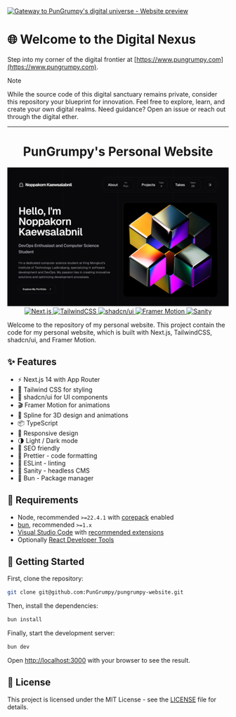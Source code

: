 <a href="https://www.pungrumpy.com" aria-label="PunGrumpy's Digital Realm" target="_blank" rel="noopener noreferrer">
 <picture>
   <img
    alt="Gateway to PunGrumpy's digital universe - Website preview"
    src="https://www.pungrumpy.com/screenshot/preview.png"
    />
 </picture>
</a>

# 🌐 Welcome to the Digital Nexus

Step into my corner of the digital frontier at [https://www.pungrumpy.com](https://www.pungrumpy.com).

> [!NOTE]
> While the source code of this digital sanctuary remains private, consider this repository your blueprint for innovation. Feel free to explore, learn, and create your own digital realms. Need guidance? Open an issue or reach out through the digital ether.

---

<div align="center">
    <h1>PunGrumpy's Personal Website</h1>
    <picture>
        <source
            srcset="/public/preview.png"
            media="(prefers-color-scheme: dark)"
        />
        <source
            srcset="/public/preview-light.png"
            media="(prefers-color-scheme: light), (prefers-color-scheme: no-preference)"
        />
        <img src="/public/preview.png" />
    </picture>
    <a aria-label="Framework" href="https://nextjs.org">
        <img alt="Next.js" src="https://img.shields.io/badge/Next.js-000000.svg?style=for-the-badge&logo=Next.js&labelColor=000" />
    </a>
    <a aria-label="CSS Framework" href="https://tailwindcss.com">
        <img alt="TailwindCSS" src="https://img.shields.io/badge/Tailwind_CSS-black?style=for-the-badge&logo=tailwind-css&logoColor=38B2AC" />
    </a>
    <a aria-label="UI Framework" href="https://ui.shadcn.com">
        <img alt="shadcn/ui" src="https://img.shields.io/badge/shadcn%2Fui-black?style=for-the-badge&logo=shadcnui&logoColor=white" />
    </a>
    <a aria-label="Framer Motion" href="https://www.framer.com/motion">
        <img alt="Framer Motion" src="https://img.shields.io/badge/Framer_Motion-black?style=for-the-badge&logo=framer&logoColor=blue" />
    </a>
    <a aria-label="Sanity" href="https://www.sanity.io">
        <img alt="Sanity" src="https://img.shields.io/badge/Sanity-black?style=for-the-badge&logo=sanity&logoColor=F03E2F" />
    </a>

</div>

Welcome to the repository of my personal website. This project contain the code for my personal website, which is built with Next.js, TailwindCSS, shadcn/ui, and Framer Motion.

## ✨ Features

- ⚡️ Next.js 14 with App Router
- 🎨 Tailwind CSS for styling
- 🎉 shadcn/ui for UI components
- 🎬 Framer Motion for animations
- 🍦 Spline for 3D design and animations
- 📦 TypeScript
- 📱 Responsive design
- 🌗 Light / Dark mode
- 💼 SEO friendly
- 💄 Prettier - code formatting
- 🚨 ESLint - linting
- 📝 Sanity - headless CMS
- 🍞 Bun - Package manager

## 🔨 Requirements

- Node, recommended `>=22.4.1` with [corepack](https://nodejs.org/api/corepack.html) enabled
- [bun](https://bun.sh/), recommended `>=1.x`
- [Visual Studio Code](https://code.visualstudio.com/) with [recommended extensions](.vscode/extensions.json)
- Optionally [React Developer Tools](https://chrome.google.com/webstore/detail/react-developer-tools/fmkadmapgofadopljbjfkapdkoienihi?hl=en)

## 🚀 Getting Started

First, clone the repository:

```bash
git clone git@github.com:PunGrumpy/pungrumpy-website.git
```

Then, install the dependencies:

```bash
bun install
```

Finally, start the development server:

```bash
bun dev
```

Open [http://localhost:3000](http://localhost:3000) with your browser to see the result.

## 📝 License

This project is licensed under the MIT License - see the [LICENSE](LICENSE) file for details.

